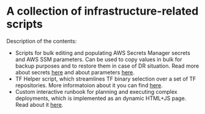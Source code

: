 # A collection of infrastructure-related scripts

Description of the contents:
- Scripts for bulk editing and populating AWS Secrets Manager secrets and AWS SSM parameters. Can be used to copy values in bulk for backup purposes and to restore them in case of DR situation. Read more about secrets [here](https://workingwiththecloud.com/blog/secrets/) and about parameters [here](https://workingwiththecloud.com/blog/ssm-parameters/).
- TF Helper script, which streamlines TF binary selection over a set of TF repositories. More informatoion about it you can find [here](https://workingwiththecloud.com/blog/tf-helper-script/).
- Custom interactive runbook for planning and executing complex deployments, which is implemented as an dynamic HTML+JS page. Read about it [here](https://workingwiththecloud.com/blog/infra-runbook/).
